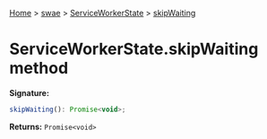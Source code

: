 [Home](./index) &gt; [swae](./swae.md) &gt; [ServiceWorkerState](./swae.serviceworkerstate.md) &gt; [skipWaiting](./swae.serviceworkerstate.skipwaiting.md)

# ServiceWorkerState.skipWaiting method


**Signature:**
```javascript
skipWaiting(): Promise<void>;
```
**Returns:** `Promise<void>`

